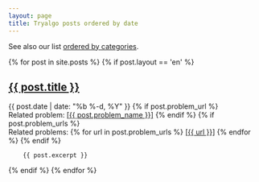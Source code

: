 ```yaml
---
layout: page
title: Tryalgo posts ordered by date
---
```


See also our list [ordered by categories](categories).

{% for post in site.posts %}
  {% if post.layout == 'en' %}
  <div class="post">
            <h2>
          <a class="post-link" href="{{ post.url }}">{{ post.title }}</a>
        </h2>
    <p class="post-meta"><time datetime="{{ post.date | date_to_xmlschema }}" itemprop="datePublished">{{ post.date | date: "%b %-d, %Y" }}</time>
        {% if post.problem_url %}
        <br>Related problem: <a href="{{ post.problem_url }}">[{{ post.problem_name }}]</a>
        {% endif %}
        {% if post.problem_urls %}
            <br>Related problems:
            {% for url in post.problem_urls %}
               <a href="{{ url }}">[{{ url }}]</a>
            {% endfor %}
        {% endif %}
    </p>

        {{ post.excerpt }}

  </div>
  {% endif %}
{% endfor %}

